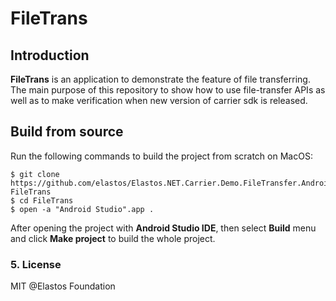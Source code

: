 # FileTrans

## Introduction

**FileTrans** is an application to demonstrate the feature of file transferring.  The main purpose of this repository to show how to use file-transfer APIs as well as to make verification when new version of carrier sdk is released.

## Build from source

Run the following commands to build the project from scratch on MacOS:
```
$ git clone https://github.com/elastos/Elastos.NET.Carrier.Demo.FileTransfer.Android FileTrans
$ cd FileTrans
$ open -a "Android Studio".app .
```
After opening the project with **Android Studio IDE**,   then select **Build** menu and click **Make project** to build the whole project.

### 5. License
MIT @Elastos Foundation


